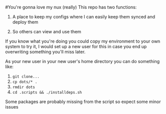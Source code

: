 #You're gonna love my nux (really)
This repo has two functions:

1. A place to keep my configs where I can easily keep them synced and deploy them

2. So others can view and use them


If you know what you're doing you could copy my environment to your own system to try it, I would set up a new user for this in case
you end up overwriting something you'll miss later.

As your new user in your new user's home directory you can do something like:
1. ```git clone...```
2. ```cp dots/* .```
3. ```rmdir dots```
4. ```cd .scripts && ./installdeps.sh```

Some packages are probably missing from the script so expect some minor issues
